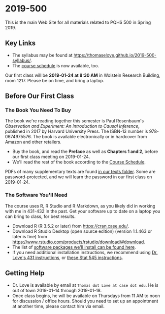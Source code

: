 # 2019-500

This is the main Web Site for all materials related to PQHS 500 in Spring 2019.

## Key Links

- The syllabus may be found at https://thomaselove.github.io/2019-500-syllabus/.
- The [course schedule](https://github.com/THOMASELOVE/2019-500/blob/master/SCHEDULE.md) is now available, too. 

Our first class will be **2019-01-24 at 8:30 AM** in Wolstein Research Building, room 1217. Please be on time, and bring a laptop.

## Before Our First Class

### The Book You Need To Buy

The book we're reading together this semester is Paul Rosenbaum's *Observation and Experiment: An Introduction to Causal Inference*, published in 2017 by Harvard University Press. The ISBN-13 number is 978-0674975576. The book is available electronically or in hardcover from Amazon and other retailers.

- Buy the book, and read the **Preface** as well as **Chapters 1 and 2**, before our first class meeting on 2019-01-24.
- We'll read the rest of the book according to the [Course Schedule](https://github.com/THOMASELOVE/2019-500/blob/master/SCHEDULE.md).

PDFs of many supplementary texts are found [in our texts folder](https://github.com/THOMASELOVE/2019-500/tree/master/texts). Some are password-protected, and we will learn the password in our first class on 2019-01-24.

### The Software You'll Need

The course uses R, R Studio and R Markdown, as you likely did in working with me in 431-432 in the past. Get your software up to date on a laptop you can bring to class, for best results.

- Download R (R 3.5.2 or later) from https://cran.case.edu/.
- Download R Studio Desktop (open source edition) (version 1.1.463 or later is fine) from https://www.rstudio.com/products/rstudio/download/#download.
- The list of [software packages we'll install can be found here](https://github.com/THOMASELOVE/2019-500/blob/master/PACKAGES.md).
- If you need additional installation instructions, we recommend using [Dr. Love's 431 instructions](https://github.com/THOMASELOVE/431-2018/tree/master/software), or [these Stat 545 instructions](https://stat545.com/block000_r-rstudio-install.html).

## Getting Help

- Dr. Love is available by email at `Thomas dot Love at case dot edu`. He is out of town 2019-01-14 through 2019-01-18.
- Once class begins, he will be available on Thursdays from 11 AM to noon for discussion / office hours. Should you need to set up an appointment at another time, please contact him via email.
